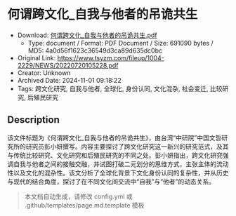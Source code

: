 # 何谓跨文化_自我与他者的吊诡共生

- Download: [何谓跨文化_自我与他者的吊诡共生.pdf](何谓跨文化_自我与他者的吊诡共生.pdf)
    - Type: document / Format: PDF Document / Size: 691090 bytes / MD5: 4a0d56f1623c36549d3ca89d635dc0bc
- Original Link: https://www.tsyzm.com/fileup/1004-2229/NEWS/20220720105228.pdf
- Creator: Unknown
- Archived Date: 2024-11-01 09:18:22
- Tags: 跨文化研究, 自我与他者, 全球化, 身份认同, 文化混杂, 社会变迁, 比较研究, 后殖民研究

## Description

该文件标题为《何谓跨文化_自我与他者的吊诡共生》，由台湾“中研院”中国文哲研究所的研究员彭小妍撰写。内容主要探讨了跨文化研究这一新兴的研究范式，及其与传统比较研究、文化研究和后殖民研究的不同之处。彭小妍指出，跨文化研究强调自我与他者之间的接触交融，并试图打破二元划分的思维方式，主张主体的流动性以及文化的混杂性。该文分析了全球化背景下文化身份认同的复杂性，并从历史与现代的结合角度，探讨了在不同文化间交流中“自我”与“他者”的动态关系。

> 本文档自动生成，请修改 config.yml 或 .github/templates/page.md.template 模板
